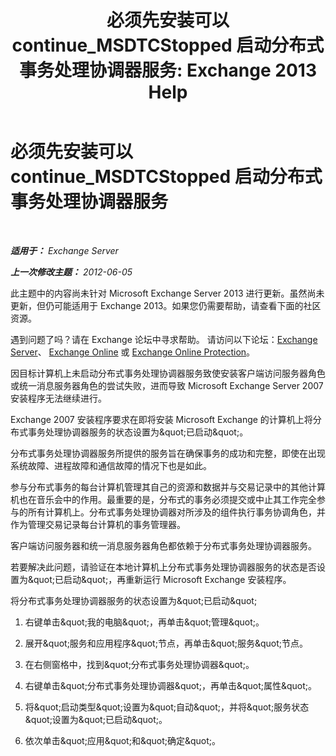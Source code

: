﻿---
title: '必须先安装可以 continue_MSDTCStopped 启动分布式事务处理协调器服务: Exchange 2013 Help'
TOCTitle: 必须先安装可以 continue_MSDTCStopped 启动分布式事务处理协调器服务
ms:assetid: 96e33c94-348e-4a0b-9585-9bee81be4355
ms:mtpsurl: https://technet.microsoft.com/zh-cn/library/ms.exch.setupreadiness.msdtcstopped(v=EXCHG.150)
ms:contentKeyID: 50491203
ms.date: 05/21/2018
mtps_version: v=EXCHG.150
ms.translationtype: MT
---

# 必须先安装可以 continue\_MSDTCStopped 启动分布式事务处理协调器服务

 

_**适用于：** Exchange Server_

_**上一次修改主题：** 2012-06-05_

此主题中的内容尚未针对 Microsoft Exchange Server 2013 进行更新。虽然尚未更新，但仍可能适用于 Exchange 2013。如果您仍需要帮助，请查看下面的社区资源。

遇到问题了吗？请在 Exchange 论坛中寻求帮助。 请访问以下论坛：[Exchange Server](https://go.microsoft.com/fwlink/p/?linkid=60612)、 [Exchange Online](https://go.microsoft.com/fwlink/p/?linkid=267542) 或 [Exchange Online Protection](https://go.microsoft.com/fwlink/p/?linkid=285351)。

因目标计算机上未启动分布式事务处理协调器服务致使安装客户端访问服务器角色或统一消息服务器角色的尝试失败，进而导致 Microsoft Exchange Server 2007 安装程序无法继续进行。

Exchange 2007 安装程序要求在即将安装 Microsoft Exchange 的计算机上将分布式事务处理协调器服务的状态设置为\&quot;已启动\&quot;。

分布式事务处理协调器服务所提供的服务旨在确保事务的成功和完整，即使在出现系统故障、进程故障和通信故障的情况下也是如此。

参与分布式事务的每台计算机管理其自己的资源和数据并与交易记录中的其他计算机也在音乐会中的作用。最重要的是，分布式的事务必须提交或中止其工作完全参与的所有计算机上。分布式事务处理协调器对所涉及的组件执行事务协调角色，并作为管理交易记录每台计算机的事务管理器。

客户端访问服务器和统一消息服务器角色都依赖于分布式事务处理协调器服务。

若要解决此问题，请验证在本地计算机上分布式事务处理协调器服务的状态是否设置为\&quot;已启动\&quot;，再重新运行 Microsoft Exchange 安装程序。

将分布式事务处理协调器服务的状态设置为\&quot;已启动\&quot;

1.  右键单击\&quot;我的电脑\&quot;，再单击\&quot;管理\&quot;。

2.  展开\&quot;服务和应用程序\&quot;节点，再单击\&quot;服务\&quot;节点。

3.  在右侧窗格中，找到\&quot;分布式事务处理协调器\&quot;。

4.  右键单击\&quot;分布式事务处理协调器\&quot;，再单击\&quot;属性\&quot;。

5.  将\&quot;启动类型\&quot;设置为\&quot;自动\&quot;，并将\&quot;服务状态\&quot;设置为\&quot;已启动\&quot;。

6.  依次单击\&quot;应用\&quot;和\&quot;确定\&quot;。

